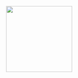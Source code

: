 <div>
<a href="https://github.com/leomottarocha">
<img loading="lazy" height="180em" src="https://github-readme-stats.vercel.app/api?username=leomottarocha&show_icons=true&theme=dracula&include_all_commits=true&count_private=true"/>
</div>
